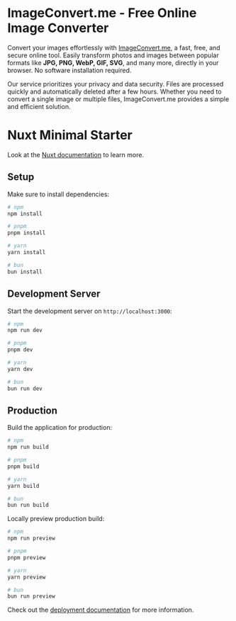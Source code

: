 
# ImageConvert.me - Free Online Image Converter

Convert your images effortlessly with [ImageConvert.me](https://www.imageconvert.me/), a fast, free, and secure online tool. Easily transform photos and images between popular formats like **JPG, PNG, WebP, GIF, SVG**, and many more, directly in your browser. No software installation required.

Our service prioritizes your privacy and data security. Files are processed quickly and automatically deleted after a few hours. Whether you need to convert a single image or multiple files, ImageConvert.me provides a simple and efficient solution.

# Nuxt Minimal Starter

Look at the [Nuxt documentation](https://nuxt.com/docs/getting-started/introduction) to learn more.

## Setup

Make sure to install dependencies:

```bash
# npm
npm install

# pnpm
pnpm install

# yarn
yarn install

# bun
bun install
```

## Development Server

Start the development server on `http://localhost:3000`:

```bash
# npm
npm run dev

# pnpm
pnpm dev

# yarn
yarn dev

# bun
bun run dev
```

## Production

Build the application for production:

```bash
# npm
npm run build

# pnpm
pnpm build

# yarn
yarn build

# bun
bun run build
```

Locally preview production build:

```bash
# npm
npm run preview

# pnpm
pnpm preview

# yarn
yarn preview

# bun
bun run preview
```

Check out the [deployment documentation](https://nuxt.com/docs/getting-started/deployment) for more information.
